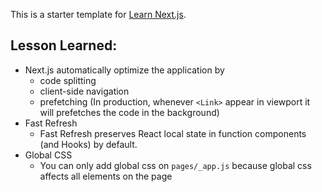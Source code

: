 This is a starter template for [Learn Next.js](https://nextjs.org/learn).

## Lesson Learned:
- Next.js automatically optimize the application by
  - code splitting
  - client-side navigation
  - prefetching (In production, whenever `<Link>` appear in viewport it will prefetches the code in the background)
- Fast Refresh
  - Fast Refresh preserves React local state in function components (and Hooks) by default.
- Global CSS
  - You can only add global css on `pages/_app.js` because global css affects all elements on the page
